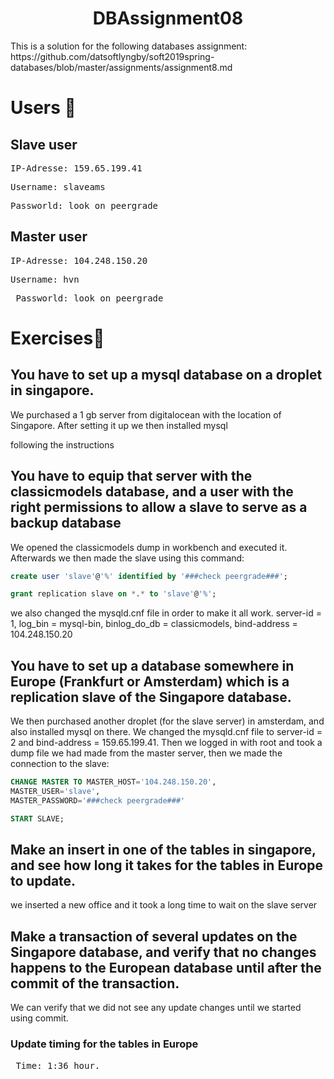 <h1 align="center">DBAssignment08</h1>

<p>This is a solution for the following databases assignment: https://github.com/datsoftlyngby/soft2019spring-databases/blob/master/assignments/assignment8.md </p>

<h1>Users <g-emoji class="g-emoji" alias="page_with_curl" fallback-src="https://github.githubassets.com/images/icons/emoji/unicode/1f4c3.png">📃</g-emoji></h1>

<h2>Slave user</h2>

<pre>
IP-Adresse: 159.65.199.41
</pre>
  
<pre>
Username: slaveams
</pre>
  
<pre>
Passworld: look on peergrade
</pre>
 
 <h2>Master user</h2>
   
<pre>
IP-Adresse: 104.248.150.20
</pre>
 
<pre>
Username: hvn
</pre>
 
<pre>
 Passworld: look on peergrade
</pre>

<h1>Exercises<g-emoji class="g-emoji" alias="checkered_flag" fallback-src="https://github.githubassets.com/images/icons/emoji/unicode/1f3c1.png">🏁</g-emoji></h1>

<h2>You have to set up a mysql database on a droplet in singapore.</h2>

<p>We purchased a 1 gb server from digitalocean with the location of Singapore. After setting it up we then installed mysql 
  
following the instructions</p>

<h2>You have to equip that server with
the classicmodels database, and
a user with the right permissions to allow a slave to serve as a backup database</h2>

<p>We opened the classicmodels dump in workbench and executed it. Afterwards we then made the slave using this command: </p>

```sql
create user 'slave'@'%' identified by '###check peergrade###';

grant replication slave on *.* to 'slave'@'%';
```
<p>we also changed the mysqld.cnf file in order to make it all work. server-id		= 1, log_bin			= mysql-bin,
binlog_do_db		= classicmodels, bind-address		= 104.248.150.20</p>

<h2>You have to set up a database somewhere in Europe (Frankfurt or Amsterdam) which is a replication slave of the Singapore database.
</h2>

<p>We then purchased another droplet (for the slave server) in amsterdam, and also installed mysql on there.
We changed the mysqld.cnf file to server-id = 2 and bind-address = 159.65.199.41. Then we logged in with root and took a dump file we had made from the master server, then we made the connection to the slave:</p>
  
  ```sql
  CHANGE MASTER TO MASTER_HOST='104.248.150.20',
  MASTER_USER='slave',
  MASTER_PASSWORD='###check peergrade###'
  ```
  ```sql
  START SLAVE;
   ```

<h2>Make an insert in one of the tables in singapore, and see how long it takes for the tables in Europe to update.</h2>

<p>we inserted a new office and it took a long time to wait on the slave server</p>

<h2>Make a transaction of several updates on the Singapore database, and verify that no changes happens to the European database until after the commit of the transaction.</h2>

<p>We can verify that we did not see any update changes until we started using commit.</p>

 <h3>Update timing for the tables in Europe</h3>
 
 <pre>
 Time: 1:36 hour.
</pre>

